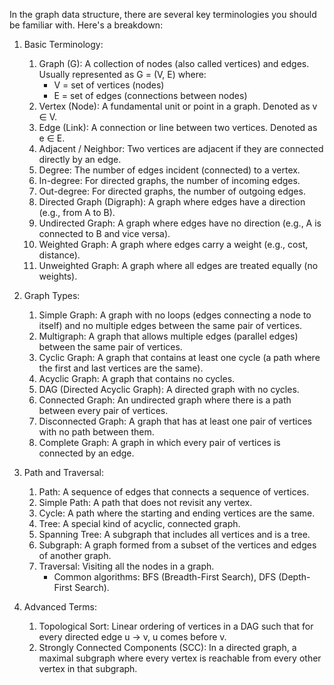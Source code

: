 In the graph data structure, there are several key terminologies you should be familiar with. Here's a breakdown:

1. Basic Terminology:

   1. Graph (G): A collection of nodes (also called vertices) and edges. Usually represented as G = (V, E) where:
      - V = set of vertices (nodes)
      - E = set of edges (connections between nodes)
   2. Vertex (Node): A fundamental unit or point in a graph. Denoted as v ∈ V.
   3. Edge (Link): A connection or line between two vertices. Denoted as e ∈ E.
   4. Adjacent / Neighbor: Two vertices are adjacent if they are connected directly by an edge.
   5. Degree: The number of edges incident (connected) to a vertex.
   6. In-degree: For directed graphs, the number of incoming edges.
   7. Out-degree: For directed graphs, the number of outgoing edges.
   8. Directed Graph (Digraph): A graph where edges have a direction (e.g., from A to B).
   9. Undirected Graph: A graph where edges have no direction (e.g., A is connected to B and vice versa).
   10. Weighted Graph: A graph where edges carry a weight (e.g., cost, distance).
   11. Unweighted Graph: A graph where all edges are treated equally (no weights).

2. Graph Types:

   1. Simple Graph: A graph with no loops (edges connecting a node to itself) and no multiple edges between the same pair of vertices.
   2. Multigraph: A graph that allows multiple edges (parallel edges) between the same pair of vertices.
   3. Cyclic Graph: A graph that contains at least one cycle (a path where the first and last vertices are the same).
   4. Acyclic Graph: A graph that contains no cycles.
   5. DAG (Directed Acyclic Graph): A directed graph with no cycles.
   6. Connected Graph: An undirected graph where there is a path between every pair of vertices.
   7. Disconnected Graph: A graph that has at least one pair of vertices with no path between them.
   8. Complete Graph: A graph in which every pair of vertices is connected by an edge.

3. Path and Traversal:

   1. Path: A sequence of edges that connects a sequence of vertices.
   2. Simple Path: A path that does not revisit any vertex.
   3. Cycle: A path where the starting and ending vertices are the same.
   4. Tree: A special kind of acyclic, connected graph.
   5. Spanning Tree: A subgraph that includes all vertices and is a tree.
   6. Subgraph: A graph formed from a subset of the vertices and edges of another graph.
   7. Traversal: Visiting all the nodes in a graph.
      - Common algorithms: BFS (Breadth-First Search), DFS (Depth-First Search).

4. Advanced Terms:
   1. Topological Sort: Linear ordering of vertices in a DAG such that for every directed edge u → v, u comes before v.
   2. Strongly Connected Components (SCC): In a directed graph, a maximal subgraph where every vertex is reachable from every other vertex in that subgraph.
